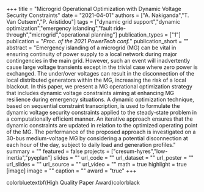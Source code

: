 +++
title = "Microgrid Operational Optimization with Dynamic Voltage Security Constraints"
date = "2021-04-01"
authors = ["A. Nakiganda","T. Van Cutsem","P. Aristidou"]
tags = ["dynamic grid support","dynamic optimization","emergency islanding","fault ride-through","microgrid","operational planning"]
publication_types = ["1"]
publication = "_Proc. of the 2021 PowerTech conf._"
publication_short = ""
abstract = "Emergency islanding of a microgrid (MG) can be vital in ensuring continuity of power supply to a local network during major contingencies in the main grid. However, such an event will inadvertently cause large voltage transients except in the trivial case where zero power is exchanged. The under/over voltages can result in the disconnection of the local distributed generators within the MG, increasing the risk of a local blackout. In this paper, we present a MG operational optimization strategy that includes dynamic voltage constraints aiming at enhancing MG resilience during emergency situations. A dynamic optimization technique, based on sequential constraint transcription, is used to formulate the dynamic voltage security constraints applied to the steady-state problem in a computationally efficient manner. An iterative approach ensures that the dynamic constraints are updated in relation to the optimized operating point of the MG. The performance of the proposed approach is investigated on a 30-bus medium-voltage MG by considering a potential disconnection at each hour of the day, subject to daily load and generation profiles."
summary = ""
featured = false
projects = ["cresum-hyres","low-inertia","pyeplan"]
slides = ""
url_code = ""
url_dataset = ""
url_poster = ""
url_slides = ""
url_source = ""
url_video = ""
math = true
highlight = true
[image]
image = ""
caption = ""
award = "true"
+++

colorbluetextbf(High Quality Paper Award)colorblack
